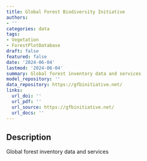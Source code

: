 ```yaml
---
title: Global Forest Biodiversity Initiative
authors:
- ''
categories: data
tags:
- Vegetation
- ForestPlotDatabase
draft: false
featured: false
date: '2024-06-04'
lastmod: '2024-06-04'
summary: Global forest inventory data and services
model_repository: ''
data_repository: https://gfbinitiative.net/
links:
  url_doi: ''
  url_pdf: ''
  url_source: https://gfbinitiative.net/
  url_docs: ''
---
```


## Description

Global forest inventory data and services

